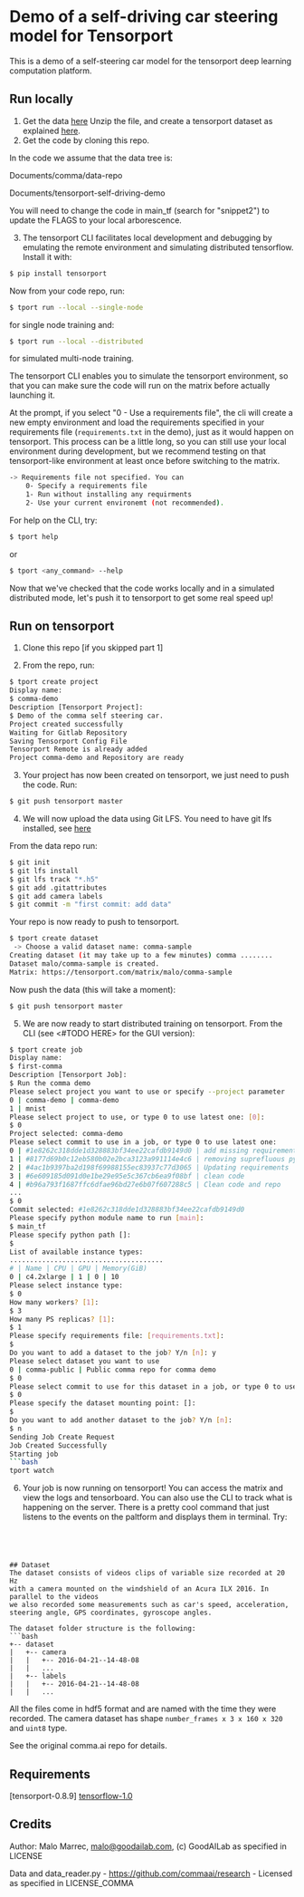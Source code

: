 # Demo of a self-driving car steering model for Tensorport

This is a demo of a self-steering car model for the tensorport deep learning computation platform.


## Run locally

1) Get the data [here](https://s3-us-west-2.amazonaws.com/tppublicdata/comma-train.zip)
Unzip the file, and create a tensorport dataset as explained [here](https://github.com/tensorport/mnist#12-deep-dive-into-dataset-setup).
2) Get the code by cloning this repo.

In the code we assume that the data tree is:

Documents/comma/data-repo

Documents/tensorport-self-driving-demo

You will need to change the code in main_tf (search for "snippet2") to update the
FLAGS to your local arborescence.


3) The tensorport CLI facilitates local development and debugging by emulating the
remote environment and simulating distributed tensorflow. Install it with:

```bash
$ pip install tensorport
```

Now from your code repo, run:

```bash
$ tport run --local --single-node
```
for single node training and:
```bash
$ tport run --local --distributed
```
for simulated multi-node training.

The tensorport CLI enables you to simulate the tensorport environment, so that
you can make sure the code will run on the matrix before actually launching it.

At the prompt, if you select "0 - Use a requirements file", the cli will create
a new empty environment and load the requirements specified in your requirements
file (`requirements.txt` in the demo), just as it would happen on tensorport. This
process can be a little long, so you can still use your local environment during
development, but we recommend testing on that tensorport-like environment at least
once before switching to  the matrix.

```bash
-> Requirements file not specified. You can
    0- Specify a requirements file
    1- Run without installing any requirments
    2- Use your current environemt (not recommended).
```



For help on the CLI, try:
```bash
$ tport help
```

or

```bash
$ tport <any_command> --help
```

Now that we've checked that the code works locally and in a simulated distributed
mode, let's push it to tensorport to get some real speed up!


## Run on tensorport

1) Clone this repo [if you skipped part 1]

2) From the repo, run:
```bash
$ tport create project
Display name:
$ comma-demo
Description [Tensorport Project]:
$ Demo of the comma self steering car.
Project created successfully
Waiting for Gitlab Repository
Saving Tensorport Config File
Tensorport Remote is already added
Project comma-demo and Repository are ready
```

3) Your project has now been created on tensorport, we just need to push the code. Run:
``` bash
$ git push tensorport master
```

4) We will now upload the data using Git LFS.
You need to have git lfs installed, see [here](https://git-lfs.github.com/)

From the data repo run:

```bash
$ git init
$ git lfs install
$ git lfs track "*.h5"
$ git add .gitattributes
$ git add camera labels
$ git commit -m "first commit: add data"
```
Your repo is now ready to push to tensorport.

```bash
$ tport create dataset
 -> Choose a valid dataset name: comma-sample
Creating dataset (it may take up to a few minutes) comma ........
Dataset malo/comma-sample is created.
Matrix: https://tensorport.com/matrix/malo/comma-sample
```

Now push the data (this will take a moment):

```bash
$ git push tensorport master
```


5) We are now ready to start distributed training on tensorport. From the CLI (see <#TODO HERE> for the GUI version):
``` bash
$ tport create job
Display name:
$ first-comma
Description [Tensorport Job]:
$ Run the comma demo
Please select project you want to use or specify --project parameter
0 | comma-demo | comma-demo
1 | mnist
Please select project to use, or type 0 to use latest one: [0]:
$ 0
Project selected: comma-demo
Please select commit to use in a job, or type 0 to use latest one:
0 | #1e8262c318dde1d328883bf34ee22cafdb9149d0 | add missing requirements
1 | #8177d69b0c12eb580b02e2bca3123a991114e4c6 | removing suprefluous pygame use
2 | #4ac1b9397ba2d198f69988155ec83937c77d3065 | Updating requirements
3 | #6e609185d091d0e1be29e95e5c367cb6ea9f08bf | clean code
4 | #b96a793f1687ffc6dfae96bd27e6b07f607288c5 | Clean code and repo
...
$ 0
Commit selected: #1e8262c318dde1d328883bf34ee22cafdb9149d0
Please specify python module name to run [main]:
$ main_tf
Please specify python path []:
$
List of available instance types:
......................................
# | Name | CPU | GPU | Memory(GiB)
0 | c4.2xlarge | 1 | 0 | 10
Please select instance type:
$ 0
How many workers? [1]:
$ 3
How many PS replicas? [1]:
$ 1
Please specify requirements file: [requirements.txt]:
$
Do you want to add a dataset to the job? Y/n [n]: y
Please select dataset you want to use
0 | comma-public | Public comma repo for comma demo
$ 0
Please select commit to use for this dataset in a job, or type 0 to use latest one:
$ 0
Please specify the dataset mounting point: []:
$
Do you want to add another dataset to the job? Y/n [n]:
$ n
Sending Job Create Request
Job Created Successfully
Starting job
```bash
tport watch
```

6) Your job is now running on tensorport! You can access the matrix and view the
logs and tensorboard.
You can also use the CLI to track what is happening on the server. There is a
pretty cool command that just listens to the events on the paltform and displays
them in terminal.
Try:
```




## Dataset
The dataset consists of videos clips of variable size recorded at 20 Hz
with a camera mounted on the windshield of an Acura ILX 2016. In parallel to the videos
we also recorded some measurements such as car's speed, acceleration,
steering angle, GPS coordinates, gyroscope angles.

The dataset folder structure is the following:
```bash
+-- dataset
|   +-- camera
|   |   +-- 2016-04-21--14-48-08
|   |   ...
|   +-- labels
|   |   +-- 2016-04-21--14-48-08
|   |   ...
```

All the files come in hdf5 format and are named with the time they were recorded.
The camera dataset has shape `number_frames x 3 x 160 x 320` and `uint8` type.

See the original comma.ai repo for details.


## Requirements

[tensorport-0.8.9]
[tensorflow-1.0](https://github.com/tensorflow/tensorflow)  


## Credits
Author: Malo Marrec, malo@goodailab.com, (c) GoodAILab as specified in LICENSE

Data and data_reader.py -  https://github.com/commaai/research - Licensed as specified in LICENSE_COMMA
